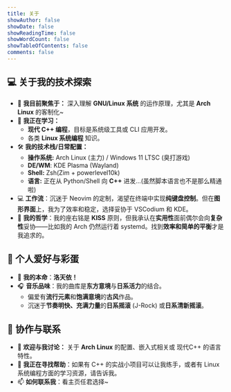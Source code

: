 ```yaml
---
title: 关于
showAuthor: false
showDate: false
showReadingTime: false
showWordCount: false
showTableOfContents: false
comments: false
---
```


## 💻 关于我的技术探索

- 🔭 **我目前聚焦于：** 深入理解 **GNU/Linux 系统** 的运作原理，尤其是 **Arch Linux** 的客制化~
- 🌱 **我正在学习：**
    - **现代 C++ 编程**，目标是系统级工具或 CLI 应用开发。
    - 各类 **Linux 系统编程** 知识。
- 🛠️ **我的技术栈/日常配置：**
    - **操作系统:** Arch Linux (主力) / Windows 11 LTSC (臭打游戏)
    - **DE/WM**: KDE Plasma (Wayland)
    - **Shell:** Zsh(Zim + powerlevel10k)
    - **语言:** 正在从 Python/Shell 向 **C++** 进发...(虽然脚本语言也不是那么精通啦)
- 💻 **工作流**：沉迷于 Neovim 的定制，渴望在终端中实现**纯键盘控制**。但在**图形界面**上，我为了效率和稳定，选择妥协于 VSCodium 和 KDE。
- 🤔 **我的哲学**：我的座右铭是 **KISS** 原则，但我承认在**实用性**面前偶尔会向**复杂性**妥协——比如我的 Arch 仍然运行着 systemd。找到**效率和简单的平衡**才是我追求的。

## 🌟 个人爱好与彩蛋

- 🎤 **我的本命**：**洛天依！** 
- 🎧 **音乐品味**：我的曲库是**东方意境**与**日系活力**的结合。
    - 偏爱有**流行元素**和**饱满意境**的**古风**作品。
    - 沉迷于**节奏明快、充满力量**的**日系摇滚** (J-Rock) 或**日系清新摇滚**。

## 🤝 协作与联系

- 💬 **欢迎与我讨论：** 关于 **Arch Linux** 的配置、嵌入式相关或 现代C++ 的语言特性。
- 🤔 **我正在寻找帮助**：如果有 C++ 的实战小项目可以让我练手，或者有 Linux 系统编程方面的学习资源，请告诉我。
- 📫 **如何联系我**：看主页任君选择~